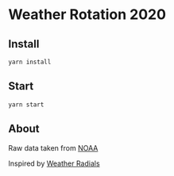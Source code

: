 # Weather Rotation 2020

## Install

`yarn install`

## Start

`yarn start`

## About

Raw data taken from [NOAA](https://www.ncei.noaa.gov/maps/daily/)

Inspired by [Weather Radials](http://www.weather-radials.com/)
